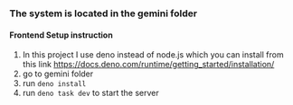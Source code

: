 ### The system is located in the gemini folder

#### Frontend Setup instruction

1. In this project I use deno instead of node.js which you can install from this link https://docs.deno.com/runtime/getting_started/installation/
2. go to gemini folder
3. run `deno install`
4. run `deno task dev` to start the server
